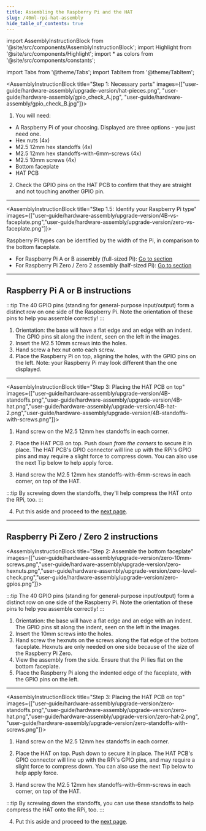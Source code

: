 ```yaml
---
title: Assembling the Raspberry Pi and the HAT
slug: /40ml-rpi-hat-assembly
hide_table_of_contents: true
---
```


import AssemblyInstructionBlock from '@site/src/components/AssemblyInstructionBlock';
import Highlight from '@site/src/components/Highlight';
import * as colors from '@site/src/components/constants';

import Tabs from '@theme/Tabs';
import TabItem from '@theme/TabItem';


<AssemblyInstructionBlock title="Step 1: Necessary parts" images={["user-guide/hardware-assembly/upgrade-version/hat-pieces.png", "user-guide/hardware-assembly/gpio_check_A.jpg", "user-guide/hardware-assembly/gpio_check_B.jpg"]}>

1. You will need:
* A Raspberry Pi of your choosing. Displayed are three options - you just need one.
* <Highlight color={colors.blue}>Hex nuts (4x)</Highlight>
* <Highlight color={colors.red}>M2.5 12mm hex standoffs (4x)</Highlight>
* <Highlight color={colors.magenta}>M2.5 12mm hex standoffs-with-6mm-screws (4x)</Highlight>
* <Highlight color={colors.green}>M2.5 10mm screws (4x)</Highlight>
* <Highlight color={colors.orange}>Bottom faceplate</Highlight>
* <Highlight color={colors.teal}>HAT PCB</Highlight>


2. Check the <Highlight color={colors.teal}>GPIO pins</Highlight> on the HAT PCB to confirm that they are straight and not touching another GPIO pin.

</AssemblyInstructionBlock>



-----


<AssemblyInstructionBlock title="Step 1.5: Identify your Raspberry Pi type" images={["user-guide/hardware-assembly/upgrade-version/4B-vs-faceplate.png","user-guide/hardware-assembly/upgrade-version/zero-vs-faceplate.png"]}>

Raspberry Pi types can be identified by the width of the Pi, in comparison to the bottom faceplate.

- For Raspberry Pi A or B assembly (full-sized Pi): [Go to section](#raspberry-pi-a-or-b-instructions)
- For Raspberry Pi Zero / Zero 2 assembly (half-sized Pi): [Go to section](#raspberry-pi-zero-zero-2-instructions)
</AssemblyInstructionBlock>


-----


<h2 id="raspberry-pi-a-or-b-instructions">Raspberry Pi A or B instructions</h2>
<AssemblyInstructionBlock title="Step 2: Assemble the bottom faceplate" images={["user-guide/hardware-assembly/upgrade-version/4B-10mm-screws.png","user-guide/hardware-assembly/upgrade-version/4B-hexnuts.png","user-guide/hardware-assembly/upgrade-version/4B-gpios.png"]}>


:::tip
The 40 GPIO pins (standing for general-purpose input/output) form a distinct row on one side of the Raspberry Pi. Note the orientation of these pins to help you assemble correctly!
:::

1.  Orientation: the base will have a flat edge and an edge with an indent. The GPIO pins sit along the <Highlight color={colors.orange}>indent</Highlight>, seen on the left in the images.
2.  Insert the <Highlight color={colors.green}>M2.5 10mm screws</Highlight> into the holes.
3.  Hand screw a <Highlight color={colors.blue}>hex nut</Highlight> onto each screw.
4.  Place the Raspberry Pi on top, aligning the holes, with the <Highlight color={colors.purple}>GPIO pins</Highlight> on the left. Note: your Raspberry Pi may look different than the one displayed.


</AssemblyInstructionBlock>

-----

<AssemblyInstructionBlock title="Step 3: Placing the HAT PCB on top" images={["user-guide/hardware-assembly/upgrade-version/4B-standoffs.png","user-guide/hardware-assembly/upgrade-version/4B-hat.png","user-guide/hardware-assembly/upgrade-version/4B-hat-2.png","user-guide/hardware-assembly/upgrade-version/4B-standoffs-with-screws.png"]}>

1.  Hand screw on the <Highlight color={colors.red}>M2.5 12mm hex standoffs</Highlight> in each corner.
2.  Place the HAT PCB on top. <Highlight color={colors.teal}>Push down *from the corners*</Highlight> to secure it in place. The HAT PCB's GPIO connector will line up with the RPi's GPIO pins and may require a slight force to compress down. You can also use the next Tip below to help apply force.

3.  Hand screw the <Highlight color={colors.magenta}>M2.5 12mm hex standoffs-with-6mm-screws</Highlight> in each corner, on top of the HAT.

:::tip
By screwing down the standoffs, they'll help compress the HAT onto the RPi, too.
:::

4.  Put this aside and proceed to the [next page](40ml-wetware-assembly).

</AssemblyInstructionBlock>

-----
<h2 id="raspberry-pi-zero-zero-2-instructions">Raspberry Pi Zero / Zero 2 instructions</h2>

<AssemblyInstructionBlock title="Step 2: Assemble the bottom faceplate" images={["user-guide/hardware-assembly/upgrade-version/zero-10mm-screws.png","user-guide/hardware-assembly/upgrade-version/zero-hexnuts.png","user-guide/hardware-assembly/upgrade-version/zero-level-check.png","user-guide/hardware-assembly/upgrade-version/zero-gpios.png"]}>

:::tip
The 40 GPIO pins (standing for general-purpose input/output) form a distinct row on one side of the Raspberry Pi. Note the orientation of these pins to help you assemble correctly!
:::

1.  Orientation: the base will have a flat edge and an edge with an indent. The GPIO pins sit along the <Highlight color={colors.orange}>indent</Highlight>, seen on the left in the images.
2.  Insert the 10mm screws into the <Highlight color={colors.green}>holes</Highlight>.
3.  Hand screw the <Highlight color={colors.blue}>hexnuts</Highlight> on the screws along the flat edge of the bottom faceplate. Hexnuts are only needed on one side because of the size of the Raspberry Pi Zero.
4.  View the assembly from the side. Ensure that the Pi lies flat on the bottom faceplate.
5.  Place the Raspberry Pi along the indented edge of the faceplate, with the <Highlight color={colors.purple}>GPIO pins</Highlight> on the left.

</AssemblyInstructionBlock>


-----


<AssemblyInstructionBlock title="Step 3: Placing the HAT PCB on top" images={["user-guide/hardware-assembly/upgrade-version/zero-standoffs.png","user-guide/hardware-assembly/upgrade-version/zero-hat.png","user-guide/hardware-assembly/upgrade-version/zero-hat-2.png", "user-guide/hardware-assembly/upgrade-version/zero-standoffs-with-screws.png"]}>


1.  Hand screw on the <Highlight color={colors.red}>M2.5 12mm hex standoffs</Highlight> in each corner.

2.  Place the HAT on top. <Highlight color={colors.teal}>Push down</Highlight> to secure it in place. The HAT PCB's GPIO connector will line up with the RPi's GPIO pins, and may require a slight force to compress down. You can also use the next Tip below to help apply force.

3.  Hand screw the <Highlight color={colors.magenta}>M2.5 12mm hex standoffs-with-6mm-screws</Highlight> in each corner, on top of the HAT.

:::tip
By screwing down the standoffs, you can use these standoffs to help compress the HAT onto the RPi, too.
:::

4.  Put this aside and proceed to the [next page](40ml-wetware-assembly).

</AssemblyInstructionBlock>
